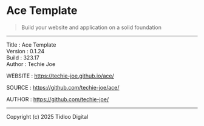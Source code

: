 # Ace Template
> Build your website and application on a solid foundation
----------------------------------------------------------------------------

Title    : Ace Template  
Version  : 0.1.24  
Build    : 323.17  
Author   : Techie Joe  

WEBSITE  : https://techie-joe.github.io/ace/  

SOURCE   : https://github.com/techie-joe/ace/  

AUTHOR   : https://github.com/techie-joe/  

----------------------------------------------------------------------------

Copyright (c) 2025 Tidloo Digital